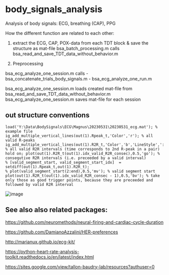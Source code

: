 # body_signals_analysis

Analysis of body signals: ECG, breathing (CAP), PPG

How the different function are related to each other: 

1. extract the ECG, CAP, POX-data from each TDT block & save the structure as mat-file
bsa_batch_processing.m calls  bsa_read_and_save_TDT_data_without_behavior.m

2. Preprocessing

bsa_ecg_analyze_one_session.m calls 
        - bsa_concatenate_trials_body_signals.m
        - bsa_ecg_analyze_one_run.m

bsa_ecg_analyze_one_session.m loads created mat-file from bsa_read_and_save_TDT_data_without_behavior.m
bsa_ecg_analyze_one_session.m saves mat-file for each session

## out structure conventions
```
load('Y:\Data\BodySignals\ECG\Magnus\20230531\20230531_ecg.mat'); % example file
ig_add_multiple_vertical_lines(out(1).Rpeak_t,'Color','r'); % all valid R-peaks
ig_add_multiple_vertical_lines(out(1).R2R_t,'Color','b','LineStyle',':'); % all valid R2R intervals (time corresponds to 2nd R-peak in a pair)
hold on; plot(out(1).R2R_t(out(1).idx_valid_R2R_consec),0.5,'go'); % consequtive R2R intervals (i.e. preceeded by a valid interval) 
% [valid_segment_start, valid_segment_start_idx]  = setdiff(out(1).Rpeak_t,out(1).R2R_t);
% plot(valid_segment_start(2:end),0.5,'mv'); % valid segment start
plot(out(1).R2R_t(out(1).idx_valid_R2R_consec - 1),0.5,'bv'); % take only those as good trigger points, because they are preceeded and followed by valid R2R interval

```
![image](https://github.com/dagdpz/body_signals_analysis/assets/9905148/e5de8abc-d0df-46a3-91db-333102992067)


## See also also related packages: 

https://github.com/neuromethods/neural-firing-and-cardiac-cycle-duration

https://github.com/DamianoAzzalini/HER-preferences

http://marianux.github.io/ecg-kit/

https://python-heart-rate-analysis-toolkit.readthedocs.io/en/latest/index.html

https://sites.google.com/view/tallon-baudry-lab/resources?authuser=0
